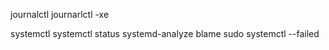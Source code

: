 journalctl
journarlctl -xe

systemctl
systemctl status
systemd-analyze blame
sudo systemctl --failed